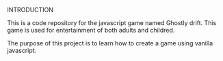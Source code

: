 INTRODUCTION

This is a code repository for the javascript game named Ghostly drift.
This game is used for entertainment of both adults and childred.

The purpose of this project is to learn how to create a game using vanilla javascript.
